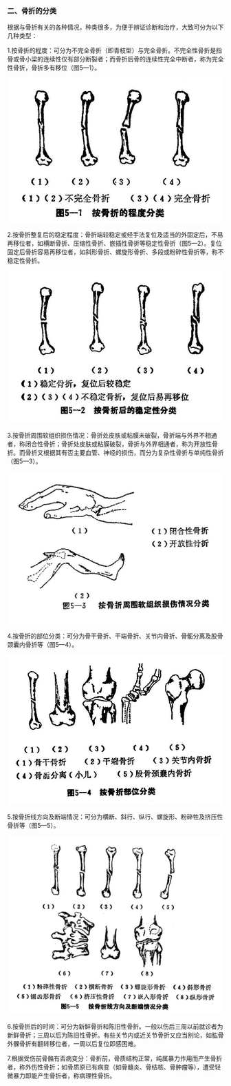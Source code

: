 ### 二、骨折的分类

根据与骨折有关的各种情况，种类很多，为便于辨证诊断和治疗，大致可分为以下几种类型：

1.按骨折的程度：可分为不完全骨折（即青枝型）与完全骨折。不完全性骨折是指骨或骨小梁的连续性仅有部分断裂者；而骨折后骨的连续性完全中断者，称为完全性骨折，骨折多有移位（图5—1）。

![插图](./img/5-1.jpg)

2.按骨折整复后的稳定程度：骨折端较稳定或经手法复位及适当的外固定后，不易再移位者，如横断骨折、压缩性骨折、嵌插性骨折等稳定性骨折（图5—2）。复位固定后骨折容易再移位者，如斜形骨折、螺旋形骨折、多段或粉碎性骨折等，称不稳定性骨折。

![插图](./img/5-2.jpg)

3.按骨折周围软组织损伤情况：骨折处皮肤或粘膜未破裂，骨折端与外界不相通者，称闭合性骨折；骨折处皮肤或粘膜破裂，骨折与外界相通者，称为开放性骨折。而骨折又根据其有否主要血管、神经的损伤，而分为复杂性骨折与单纯性骨折（图5—3）。

![插图](./img/5-3.jpg)

4.按骨折的部位分类：可分为骨干骨折、干端骨折、关节内骨折、骨骺分离及股骨颈囊内骨折等（图5—4）。

![插图](./img/5-4.jpg)

5.按骨折线方向及断端情况：可分为横断、斜行、纵行、螺旋形、粉碎牲及挤压性骨折等（图5—5）。

![插图](./img/5-5.jpg)

6.按骨折后的时间：可分为新鲜骨折和陈旧性骨折。一般以伤后三周以前就诊者为新鲜骨折；三周以后为陈旧性骨折。有些关节内或近关节骨折又应当别论，如肱骨外髁骨折有翻转移位者，一周以后复位即感困难。

7.根据受伤前骨骼有否病变分：骨折前，骨质结构正常，纯属暴力作用而产生骨折者，称外伤性骨折；如骨质原已有病变（如骨髓炎、骨结核、骨肿瘤等），遭受轻微暴力即能产生骨折者，称病理性骨折。
